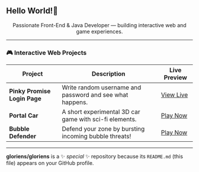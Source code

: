 ## Hello World!👋

<p align="center">
  Passionate Front-End & Java Developer — building interactive web and game experiences.
</p>

---

### 🎮 Interactive Web Projects

| Project | Description | Live Preview |
|--------|-------------|--------------|
| **Pinky Promise Login Page** | Write random username and password and see what happens. | [View Live](https://681e200c9356f21885c2ac45--glorienspinkypromise.netlify.app/) |
| **Portal Car** | A short experimental 3D car game with sci-fi elements. | [Play Now](https://glorien.itch.io/portal-car) |
| **Bubble Defender** | Defend your zone by bursting incoming bubble threats! | [Play Now](https://glorien.itch.io/bubble-defender) |

---

**gloriens/gloriens** is a ✨ _special_ ✨ repository because its `README.md` (this file) appears on your GitHub profile.
